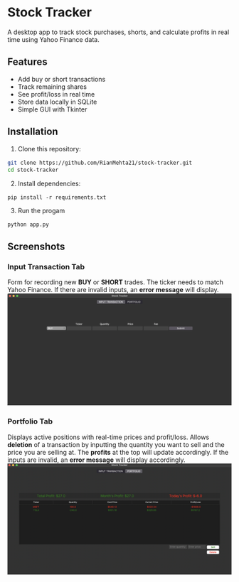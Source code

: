 # Stock Tracker

A desktop app to track stock purchases, shorts, and calculate profits in real time using Yahoo Finance data.

## Features

- Add buy or short transactions
- Track remaining shares
- See profit/loss in real time
- Store data locally in SQLite
- Simple GUI with Tkinter

## Installation

1. Clone this repository:

```bash
git clone https://github.com/RianMehta21/stock-tracker.git
cd stock-tracker
```

2. Install dependencies:

```commandline
pip install -r requirements.txt
```

3. Run the progam

```commandline
python app.py
```

## Screenshots

### Input Transaction Tab

Form for recording new **BUY** or **SHORT** trades. The ticker needs to match Yahoo Finance. If there are invalid
inputs, an **error message** will display.
![Input tab](images/input_page.png)

### Portfolio Tab

Displays active positions with real-time prices and profit/loss. Allows **deletion** of a transaction by inputting the
quantity you want to sell and the price you are selling at. The **profits** at the top will update accordingly. If the
inputs are invalid, an **error message** will display accordingly.
![Portfolio tab](images/portfolio_page.png)
